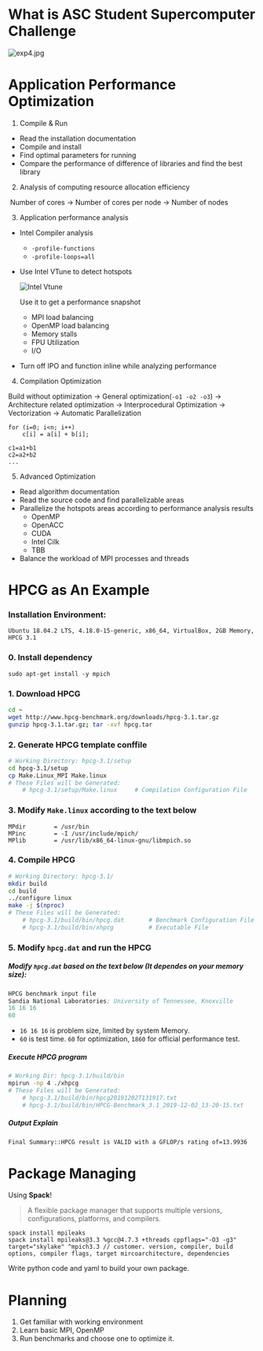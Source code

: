 # What is ASC Student Supercomputer Challenge

![exp4.jpg](https://i.loli.net/2020/11/20/TICopzhJyVNOFiw.jpg)

# Application Performance Optimization

1. Compile & Run

- Read the installation documentation
- Compile and install
- Find optimal parameters for running
- Compare the performance of difference of libraries and find the best library

2. Analysis of computing resource allocation efficiency

​	Number of cores -> Number of cores per node -> Number of nodes

3. Application performance analysis

- Intel Compiler analysis

  - `-profile-functions`
  - `-profile-loops=all`

- Use Intel VTune to detect hotspots

  ![Intel Vtune](https://i.loli.net/2020/11/19/T3L9eJ7AW5pUC6H.png)

  Use it to get a performance snapshot

  - MPI load balancing
  - OpenMP load balancing
  - Memory stalls
  - FPU Utilization
  - I/O

- Turn off IPO and function inline while analyzing performance

4. Compilation Optimization

Build without optimization -> General optimization(`-o1 -o2 -o3`) -> Architecture related optimization -> Interprocedural Optimization -> Vectorization -> Automatic Parallelization

```
for (i=0; i<n; i++)
    c[i] = a[i] + b[i];
    
c1=a1+b1
c2=a2+b2
...
```

5. Advanced Optimization

- Read algorithm documentation
- Read the source code and find parallelizable areas
- Parallelize the hotspots areas according to performance analysis results
  - OpenMP
  - OpenACC
  - CUDA
  - Intel Cilk
  - TBB
- Balance the workload of MPI processes and threads

# HPCG as An Example

### Installation Environment:

    Ubuntu 18.04.2 LTS, 4.18.0-15-generic, x86_64, VirtualBox, 2GB Memory, HPCG 3.1

### 0. Install dependency

    sudo apt-get install -y mpich

### 1. Download HPCG
```bash
cd ~
wget http://www.hpcg-benchmark.org/downloads/hpcg-3.1.tar.gz
gunzip hpcg-3.1.tar.gz; tar -xvf hpcg.tar
```

### 2. Generate HPCG template conffile
```bash
# Working Directory: hpcg-3.1/setup
cd hpcg-3.1/setup
cp Make.Linux_MPI Make.linux
# These Files will be Generated:
	# hpcg-3.1/setup/Make.linux		# Compilation Configuration File
```

### 3. Modify `Make.linux` according to the text below

    MPdir        = /usr/bin
    MPinc        = -I /usr/include/mpich/
    MPlib        = /usr/lib/x86_64-linux-gnu/libmpich.so

### 4. Compile HPCG
```bash
# Working Directory: hpcg-3.1/
mkdir build
cd build
../configure linux
make -j $(nproc)
# These Files will be Generated:
	# hpcg-3.1/build/bin/hpcg.dat		# Benchmark Configuration File
	# hpcg-3.1/build/bin/xhpcg			# Executable File
```


### 5. Modify `hpcg.dat` and run the HPCG

##### Modify `hpcg.dat` based on the text below (It dependes on your memory size):

```s
HPCG benchmark input file
Sandia National Laboratories; University of Tennessee, Knoxville
16 16 16
60
```
* `16 16 16` is problem size, limited by system Memory.
* `60` is test time. `60` for optimization, `1860` for official performance test.

##### Execute HPCG program

```bash
# Working Dir: hpcg-3.1/build/bin
mpirun -np 4 ./xhpcg
# These Files will be Generated:
	# hpcg-3.1/build/bin/hpcg20191202T131917.txt
	# hpcg-3.1/build/bin/HPCG-Benchmark_3.1_2019-12-02_13-20-15.txt
```

##### Output Explain

```bash
Final Summary::HPCG result is VALID with a GFLOP/s rating of=13.9936
```

# Package Managing

Using **Spack**! 

>  A flexible package manager that supports multiple versions, configurations, platforms, and compilers.

```shell
spack install mpileaks
spack install mpileaks@3.3 %gcc@4.7.3 +threads cppflags="-O3 -g3" target="skylake" ^mpich3.3 // customer. version, compiler, build options, compiler flags, target mircoarchitecture, dependencies
```

Write python code and yaml to build your own package.

# Planning

1. Get familiar with working environment
2. Learn basic MPI, OpenMP
3. Run benchmarks and choose one to optimize it.

